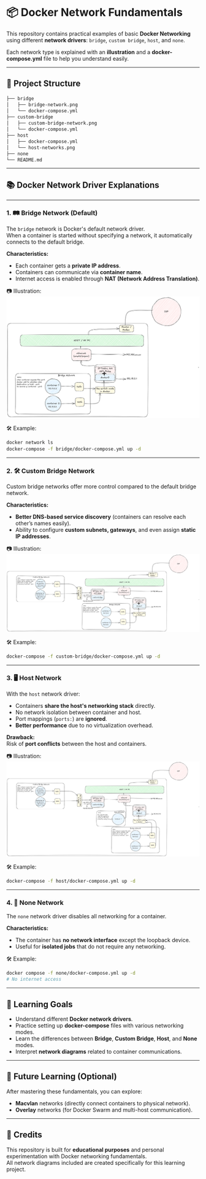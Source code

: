 # 📦 Docker Network Fundamentals

This repository contains practical examples of basic **Docker Networking** using different **network drivers**: `bridge`, `custom bridge`, `host`, and `none`.

Each network type is explained with an **illustration** and a **docker-compose.yml** file to help you understand easily.

---

## 📂 Project Structure

```
├── bridge
│   ├── bridge-network.png
│   └── docker-compose.yml
├── custom-bridge
│   ├── custom-bridge-network.png
│   └── docker-compose.yml
├── host
│   ├── docker-compose.yml
│   └── host-networks.png
├── none
└── README.md
```

---

## 📚 Docker Network Driver Explanations

---

### 1. 🛤️ Bridge Network (Default)

The `bridge` network is Docker's default network driver.  
When a container is started without specifying a network, it automatically connects to the default bridge.

**Characteristics:**
- Each container gets a **private IP address**.
- Containers can communicate via **container name**.
- Internet access is enabled through **NAT (Network Address Translation)**.

📷 Illustration:  
![Bridge Network](./bridge/bridge-network.png)

🛠️ Example:
```bash
docker network ls
docker-compose -f bridge/docker-compose.yml up -d
```

---

### 2. 🛠️ Custom Bridge Network

Custom bridge networks offer more control compared to the default bridge network.

**Characteristics:**
- **Better DNS-based service discovery** (containers can resolve each other’s names easily).
- Ability to configure **custom subnets, gateways**, and even assign **static IP addresses**.

📷 Illustration:  
![Custom Bridge Network](./custom-bridge/custom-bridge-network.png)

🛠️ Example:
```bash
docker-compose -f custom-bridge/docker-compose.yml up -d
```

---

### 3. 🖥️ Host Network

With the `host` network driver:
- Containers **share the host's networking stack** directly.
- No network isolation between container and host.
- Port mappings (`ports:`) are **ignored**.
- **Better performance** due to no virtualization overhead.

**Drawback:**  
Risk of **port conflicts** between the host and containers.

📷 Illustration:  
![Host Network](./host/host-networks.png)

🛠️ Example:
```bash
docker-compose -f host/docker-compose.yml up -d
```

---

### 4. 🚫 None Network

The `none` network driver disables all networking for a container.

**Characteristics:**
- The container has **no network interface** except the loopback device.
- Useful for **isolated jobs** that do not require any networking.

🛠️ Example:
```bash
docker compose -f none/docker-compose.yml up -d 
# No internet access
```

---

## 🎯 Learning Goals

- Understand different **Docker network drivers**.
- Practice setting up **docker-compose** files with various networking modes.
- Learn the differences between **Bridge**, **Custom Bridge**, **Host**, and **None** modes.
- Interpret **network diagrams** related to container communications.

---

## 🚀 Future Learning (Optional)

After mastering these fundamentals, you can explore:
- **Macvlan** networks (directly connect containers to physical network).
- **Overlay** networks (for Docker Swarm and multi-host communication).

---

## 🙌 Credits

This repository is built for **educational purposes** and personal experimentation with Docker networking fundamentals.  
All network diagrams included are created specifically for this learning project.
